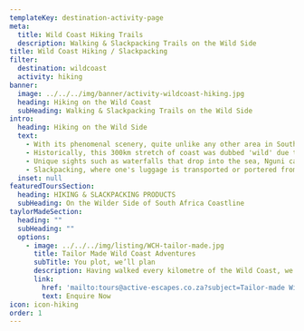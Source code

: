 ```yaml
---
templateKey: destination-activity-page
meta:
  title: Wild Coast Hiking Trails
  description: Walking & Slackpacking Trails on the Wild Side
title: Wild Coast Hiking / Slackpacking
filter:
  destination: wildcoast
  activity: hiking
banner:
  image: ../../../img/banner/activity-wildcoast-hiking.jpg
  heading: Hiking on the Wild Coast
  subHeading: Walking & Slackpacking Trails on the Wild Side
intro:
  heading: Hiking on the Wild Side
  text:
    - With its phenomenal scenery, quite unlike any other area in South Africa, the Wild Coast is a hiker's paradise. Stretching from Port Edward in the north down to Cintsa in the south; the landscape changes from the softer features of KwaZulu-Natal's south coast to that of the rugged, raw beauty synonymous with the Eastern Cape.
    - Historically, this 300km stretch of coast was dubbed 'wild' due to its notoriously rocky headlands that ended the voyage of many a ship. It is these same headlands, banked by brilliant green hills and sliced by deep rivers, that provide the diverse walking landscape hikers so enjoy.
    - Unique sights such as waterfalls that drop into the sea, Nguni cattle that roam the beaches and massive caves accessible only by foot, provide fantastic spectacles along the way.  Mangrove swamps in sheltered estuaries, indigenous forests and traditionally cultivated fields extend the view, thumb-tacked together by the colourful thatched rondavels of the local amaXhosa people.
    - Slackpacking, where one's luggage is transported or portered from one overnight stop to the next, is an appealing prospect for those not keen on hauling a pack. For those who prefer the more traditional, staying in backpackers, tented camps or even local homestays; Active Escapes can assist with logistics to ensure a well organised, hassle-free trip.
  inset: null
featuredToursSection:
  heading: HIKING & SLACKPACKING PRODUCTS
  subHeading: On the Wilder Side of South Africa Coastline
taylorMadeSection: 
  heading: ""
  subHeading: ""
  options:
    - image: ../../../img/listing/WCH-tailor-made.jpg
      title: Tailor Made Wild Coast Adventures
      subTitle: You plot, we’ll plan
      description: Having walked every kilometre of the Wild Coast, we can provide sound advice on trail routes and options.  If you wanted to hike the entire Wild Coast as a corporate or personal challenge – we can arrange it. If there is a section of coastline that you'd like to hike and is not covered by any of our standard offerings, then why not drop us a line and we'll see if we can make it happen.
      link:
        href: 'mailto:tours@active-escapes.co.za?subject=Tailor-made Wild Coast Adventure – WC Hiking LP'
        text: Enquire Now
icon: icon-hiking
order: 1
---
```

